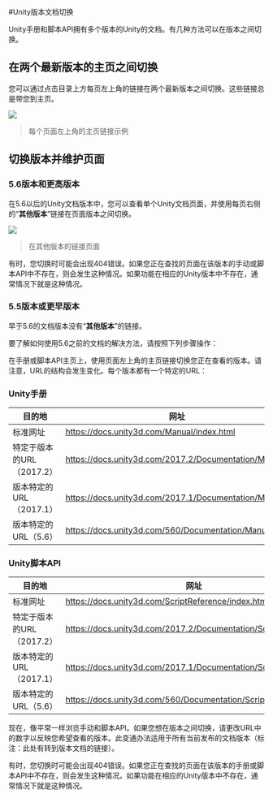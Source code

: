 #Unity版本文档切换

Unity手册和脚本API拥有多个版本的Unity的文档。有几种方法可以在版本之间切换。  

## 在两个最新版本的主页之间切换

您可以通过点击目录上方每页左上角的链接在两个最新版本之间切换。这些链接总是带您到主页。

![](https://docs.unity3d.com/uploads/Main/SwitchingDocumentationVersionsExampleImage.png)

>每个页面左上角的主页链接示例

## 切换版本并维护页面

### 5.6版本和更高版本

在5.6以后的Unity文档版本中，您可以查看单个Unity文档页面，并使用每页右侧的“**其他版本**”链接在页面版本之间切换。  

![](https://docs.unity3d.com/uploads/Main/SwitchingDocumentationVersionsExampleImage2.png)  

>在其他版本的链接页面

有时，您切换时可能会出现404错误。如果您正在查找的页面在该版本的手动或脚本API中不存在，则会发生这种情况。如果功能在相应的Unity版本中不存在，通常情况下就是这种情况。  

### 5.5版本或更早版本

早于5.6的文档版本没有“**其他版本**”的链接。

要了解如何使用5.6之前的文档的解决方法，请按照下列步骤操作：

在手册或脚本API主页上，使用页面左上角的主页链接切换您正在查看的版本。请注意，URL的结构会发生变化。每个版本都有一个特定的URL：

### Unity手册

|目的地|网址|
|---|---|
|标准网址|https://docs.unity3d.com/Manual/index.html|
|特定于版本的URL（2017.2）|https://docs.unity3d.com/2017.2/Documentation/Manual/|
|版本特定的URL（2017.1）|https://docs.unity3d.com/2017.1/Documentation/Manual/|
|版本特定的URL（5.6）|https://docs.unity3d.com/560/Documentation/Manual/|

### Unity脚本API

|目的地|网址|
|---|---|
|标准网址|https://docs.unity3d.com/ScriptReference/index.html|
|特定于版本的URL（2017.2）|https://docs.unity3d.com/2017.2/Documentation/ScriptReference/|
|版本特定的URL（2017.1）|https://docs.unity3d.com/2017.1/Documentation/ScriptReference/|
|版本特定的URL（5.6）|https://docs.unity3d.com/560/Documentation/ScriptReference/|

现在，像平常一样浏览手动和脚本API。如果您想在版本之间切换，请更改URL中的数字以反映您希望查看的版本。此变通办法适用于所有当前发布的文档版本（标注：此处有转到版本文档的链接）。

有时，您切换时可能会出现404错误。如果您正在查找的页面在该版本的手册或脚本API中不存在，则会发生这种情况。如果功能在相应的Unity版本中不存在，通常情况下就是这种情况。